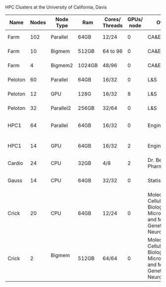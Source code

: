 HPC Clusters at the University of California, Davis 

| Name  | Nodes | Node Type|  Ram | Cores/ Threads | GPUs/ node | Owner | Available to | Contact | 
| ------|------ | ----     | -----| ------------- | -----| ------ | -----| ----|
| Farm  | 102 | Parallel | 64GB |     12/24 | 0 | CA&ES|   All CA&ES affiliates | help@cse.ucdavis.edu| 
| Farm  | 10  | Bigmem   | 512GB | 64 to 96 | 0 | CA&ES | All CA&ES Contributors |help@cse.ucdavis.edu| 
| Farm  | 4   | Bigmem2  | 1024GB | 48/96   | 0 | CA&ES | All CA&ES Contributors |help@cse.ucdavis.edu| 
| Peloton| 60 | Parallel | 64GB | 16/32 | 0 | L&S | All L&S affiliated | help@cse.ucdavis.edu| 
| Peloton| 12 | GPU      | 128G | 16/32 | 8 | L&S | All L&S contributors | help@cse.ucdavis.edu| 
| Peloton| 32 | Parallel2 | 256GB | 32/64 | 0 |  L&S| All L&S contributors |help@cse.ucdavis.edu| 
| HPC1   | 64 | Parallel | 64GB | 16/32 | 0 | Engineering | All Engineering contributors | help@cse.ucdavis.edu | 
| HPC1   | 14 | GPU      | 64GB | 16/32 | 2 | Engineering | All Engineering contributors | help@cse.ucdavis.edu | 
| Cardio | 24 | CPU      | 32GB | 4/8 | 2 | Dr. Bers lab/ Pharmacology | Lab | help@cse.ucdavis.edu | 
| Gauss | 14 | CPU      | 64GB | 32/32 | 0 |Statistics |Any Statistics Affiliate | help@cse.ucdavis.edu | 
| Crick | 20 | CPU      | 64GB | 12/24 | 0 |Molecular& Cellular Biology, Microbiology and Molecular Genetics, Neuroscience|Affliates| help@cse.ucdavis.edu|
| Crick | 2 | Bigmem      | 512GB | 64/64 | 0 |Molecular& Cellular Biology, Microbiology and Molecular Genetics, Neuroscience|Affiliates| help@cse.ucdavis.edu|
